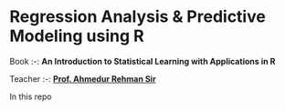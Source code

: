 # Regression Analysis & Predictive Modeling using R

Book :-: **An Introduction to Statistical Learning with Applications in R**

Teacher :-: [**Prof. Ahmedur Rehman Sir**](https://www.amu.ac.in/faculty/statistics-and-operations-research/ahmadur-rahman)

In this repo
